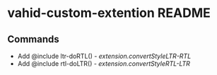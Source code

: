# vahid-custom-extention README

## Commands

- Add @include ltr-doRTL() - _extension.convertStyleLTR-RTL_
- Add @include rtl-doLTR() - _extension.convertStyleRTL-LTR_
